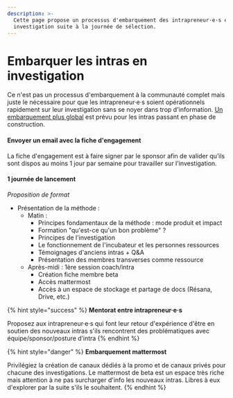 ```yaml
---
description: >-
  Cette page propose un processus d'embarquement des intrapreneur·e·s en
  investigation suite à la journée de sélection.
---
```


# Embarquer les intras en investigation

Ce n'est pas un processus d'embarquement à la communauté complet mais juste le nécessaire pour que les intrapreneur·e·s soient opérationnels rapidement sur leur investigation sans se noyer dans trop d'information. [Un embarquement plus global](https://doc.incubateur.net/communaute/travailler-a-beta-gouv/bienvenue/premier-pas-indispensable-creer-ta-fiche-membre) est prévu pour les intras passant en phase de construction.

#### Envoyer un email avec la fiche d'engagement

La fiche d'engagement est à faire signer par le sponsor afin de valider qu’ils sont dispos au moins 1 jour par semaine pour travailler sur l'investigation.

#### 1 journée de lancement

_Proposition de format_

* Présentation de la méthode :
  * Matin :
    * Principes fondamentaux de la méthode : mode produit et impact
    * Formation "qu'est-ce qu'un bon problème" ?
    * Principes de l'investigation
    * Le fonctionnement de l'incubateur et les personnes ressources
    * Témoignages d'anciens intras + Q\&A
    * Présentation des membres transverses comme ressource
  * Après-midi : 1ère session coach/intra
    * Création fiche membre beta
    * Accès mattermost
    * Accès à un espace de stockage et partage de docs (Résana, Drive, etc.)

{% hint style="success" %}
**Mentorat entre intrapreneur·e·s**

Proposez aux intrapreneur·e·s qui font leur retour d'expérience d'être en soutien des nouveaux intras s'ils rencontrent des problématiques avec équipe/sponsor/posture d’intra
{% endhint %}

{% hint style="danger" %}
**Embarquement mattermost**

Privilégiez la création de canaux dédiés à la promo et de canaux privés pour chacune des investigations. Le mattermost de beta est un espace très riche mais attention à ne pas surcharger d'info les nouveaux intras. Libres à eux d'explorer par la suite s'ils le souhaitent.&#x20;
{% endhint %}
